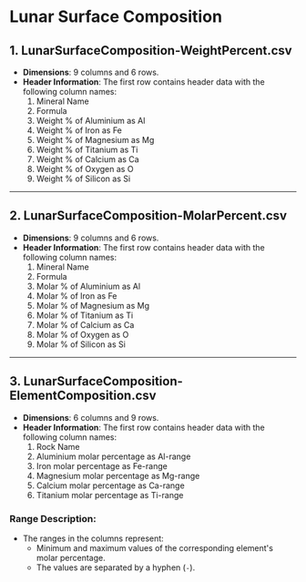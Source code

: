 
# Lunar Surface Composition

## **1. LunarSurfaceComposition-WeightPercent.csv**
- **Dimensions**: 9 columns and 6 rows.
- **Header Information**: The first row contains header data with the following column names:
  1. Mineral Name
  2. Formula
  3. Weight % of Aluminium as Al
  4. Weight % of Iron as Fe
  5. Weight % of Magnesium as Mg
  6. Weight % of Titanium as Ti
  7. Weight % of Calcium as Ca
  8. Weight % of Oxygen as O
  9. Weight % of Silicon as Si

---

## **2. LunarSurfaceComposition-MolarPercent.csv**
- **Dimensions**: 9 columns and 6 rows.
- **Header Information**: The first row contains header data with the following column names:
  1. Mineral Name
  2. Formula
  3. Molar % of Aluminium as Al
  4. Molar % of Iron as Fe
  5. Molar % of Magnesium as Mg
  6. Molar % of Titanium as Ti
  7. Molar % of Calcium as Ca
  8. Molar % of Oxygen as O
  9. Molar % of Silicon as Si

---

## **3. LunarSurfaceComposition-ElementComposition.csv**
- **Dimensions**: 6 columns and 9 rows.
- **Header Information**: The first row contains header data with the following column names:
  1. Rock Name
  2. Aluminium molar percentage as Al-range
  3. Iron molar percentage as Fe-range
  4. Magnesium molar percentage as Mg-range
  5. Calcium molar percentage as Ca-range
  6. Titanium molar percentage as Ti-range

### **Range Description**:
- The ranges in the columns represent:
  - Minimum and maximum values of the corresponding element's molar percentage.
  - The values are separated by a hyphen (`-`).

